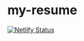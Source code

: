 # my-resume

[![Netlify Status](https://api.netlify.com/api/v1/badges/acd2a0d6-c2c6-44be-b6c4-62877839bb29/deploy-status)](https://app.netlify.com/sites/mbhatti-resume/deploys)